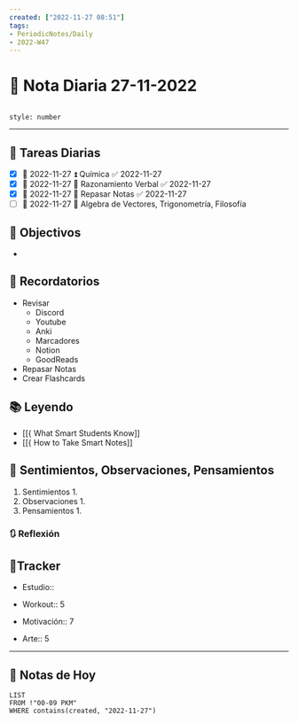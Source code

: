 ```yaml
---
created: ["2022-11-27 08:51"]
tags:
- PeriodicNotes/Daily
- 2022-W47
---
```


# 📅 Nota Diaria 27-11-2022
```toc

style: number

```

---
## 🔷 Tareas Diarias
- [x] 📅 2022-11-27 ⏫ Química ✅ 2022-11-27
- [x] 📅 2022-11-27 🔼 Razonamiento Verbal ✅ 2022-11-27
- [x] 📅 2022-11-27 🔼 Repasar Notas ✅ 2022-11-27
- [ ] 📅 2022-11-27 🔽 Algebra de Vectores, Trigonometría, Filosofía

## 🎯 Objectivos
- 
## 📕 Recordatorios
- Revisar
	- Discord
	- Youtube
	- Anki
	- Marcadores
	- Notion
	- GoodReads
- Repasar Notas
- Crear Flashcards

## 📚 Leyendo
- [[{ What Smart Students Know]]
- [[{ How to Take Smart Notes]]
## 💬 Sentimientos, Observaciones, Pensamientos 
1. Sentimientos
	1. 
2. Observaciones
	1. 
3. Pensamientos
	1. 
### 🔃 Reflexión

## 🔷Tracker

- Estudio::

- Workout:: 5

- Motivación:: 7

- Arte:: 5
---

## 📅 Notas de Hoy
```dataview
LIST 
FROM !"00-09 PKM" 
WHERE contains(created, "2022-11-27")
```